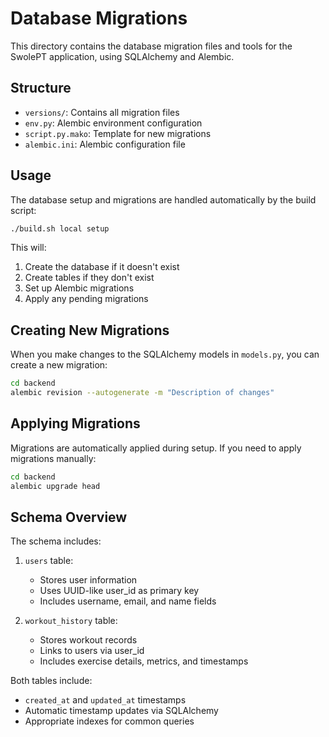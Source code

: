 # Database Migrations

This directory contains the database migration files and tools for the SwolePT application, using SQLAlchemy and Alembic.

## Structure

- `versions/`: Contains all migration files
- `env.py`: Alembic environment configuration
- `script.py.mako`: Template for new migrations
- `alembic.ini`: Alembic configuration file

## Usage

The database setup and migrations are handled automatically by the build script:

```bash
./build.sh local setup
```

This will:
1. Create the database if it doesn't exist
2. Create tables if they don't exist
3. Set up Alembic migrations
4. Apply any pending migrations

## Creating New Migrations

When you make changes to the SQLAlchemy models in `models.py`, you can create a new migration:

```bash
cd backend
alembic revision --autogenerate -m "Description of changes"
```

## Applying Migrations

Migrations are automatically applied during setup. If you need to apply migrations manually:

```bash
cd backend
alembic upgrade head
```

## Schema Overview

The schema includes:

1. `users` table:
   - Stores user information
   - Uses UUID-like user_id as primary key
   - Includes username, email, and name fields

2. `workout_history` table:
   - Stores workout records
   - Links to users via user_id
   - Includes exercise details, metrics, and timestamps

Both tables include:
- `created_at` and `updated_at` timestamps
- Automatic timestamp updates via SQLAlchemy
- Appropriate indexes for common queries 